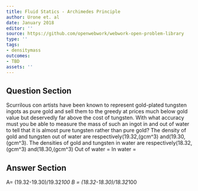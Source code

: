 ```yaml
---
title: Fluid Statics - Archimedes Principle
author: Urone et. al
date: January 2018
editor: ''
source: https://github.com/openwebwork/webwork-open-problem-library
type: ''
tags:
- densitymass
outcomes:
- TBD
assets: ''
---
```


## Question Section 

Scurrilous con artists have been known to represent gold-plated tungsten ingots as pure gold and sell them to the greedy at prices much below gold value but deservedly far above the cost of tungsten. With what accuracy must you be able to measure the mass of such an ingot in and out of water to tell that it is almost pure tungsten rather than pure gold? The density of gold and tungsten out of water are respectively(19.32,(gcm^3) and(19.30,(gcm^3). The densities of gold and tungsten in water are respectively(18.32,(gcm^3) and(18.30,(gcm^3)
Out of water =
In water =



## Answer Section

A= (19.32-19.30)/19.32*100
B = (18.32-18.30)/18.32*100